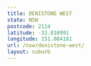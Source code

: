 ```yaml
---
title: DENISTONE WEST
state: NSW
postcode: 2114
latitude: -33.810991
longitude: 151.084181
url: /nsw/denistone-west/
layout: suburb
---
```

